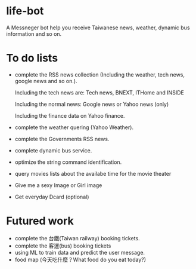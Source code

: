 # life-bot
A Messneger bot help you receive Taiwanese news, weather, dynamic bus information and so on.

# To do lists
- complete the RSS news collection (Including the weather, tech news, google news and so on.).
    
    Including the tech news are: Tech news, BNEXT, ITHome and INSIDE
    
    Including the normal news: Google news or Yahoo news (only)
    
    Including the finance data on Yahoo finance.
- complete the weather quering (Yahoo Weather).
- complete the Governments RSS news.
- complete dynamic bus service.
- optimize the string command identification.
- query movies lists about the availabe time for the movie theater
- Give me a sexy Image or Girl image
- Get everyday Dcard (optional)

# Futured work
- complete the 台鐵(Taiwan railway) booking tickets.
- complete the 客運(bus) booking tickets
- using ML to train data and predict the user message.
- food map (今天吃什麼？What food do you eat today?)
